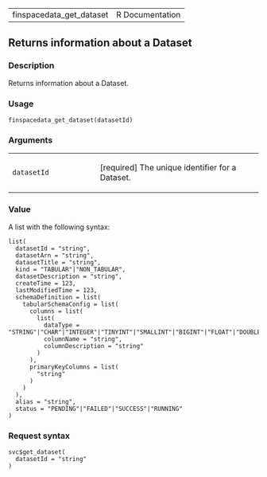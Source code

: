 <table style="width: 100%;">
<tbody>
<tr class="odd">
<td>finspacedata_get_dataset</td>
<td style="text-align: right;">R Documentation</td>
</tr>
</tbody>
</table>

## Returns information about a Dataset

### Description

Returns information about a Dataset.

### Usage

    finspacedata_get_dataset(datasetId)

### Arguments

<table>
<colgroup>
<col style="width: 35%" />
<col style="width: 65%" />
</colgroup>
<tbody>
<tr class="odd">
<td><code
id="finspacedata_get_dataset_:_datasetId">datasetId</code></td>
<td><p>[required] The unique identifier for a Dataset.</p></td>
</tr>
</tbody>
</table>

### Value

A list with the following syntax:

    list(
      datasetId = "string",
      datasetArn = "string",
      datasetTitle = "string",
      kind = "TABULAR"|"NON_TABULAR",
      datasetDescription = "string",
      createTime = 123,
      lastModifiedTime = 123,
      schemaDefinition = list(
        tabularSchemaConfig = list(
          columns = list(
            list(
              dataType = "STRING"|"CHAR"|"INTEGER"|"TINYINT"|"SMALLINT"|"BIGINT"|"FLOAT"|"DOUBLE"|"DATE"|"DATETIME"|"BOOLEAN"|"BINARY",
              columnName = "string",
              columnDescription = "string"
            )
          ),
          primaryKeyColumns = list(
            "string"
          )
        )
      ),
      alias = "string",
      status = "PENDING"|"FAILED"|"SUCCESS"|"RUNNING"
    )

### Request syntax

    svc$get_dataset(
      datasetId = "string"
    )
